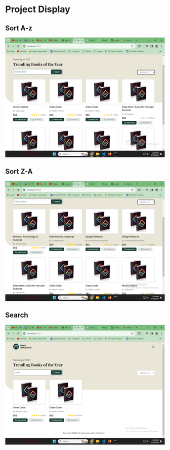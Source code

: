 # Project Display

## Sort A-z

![ss](./src/assets/az.png)

## Sort Z-A

![ss](./src/assets/za.png)

## Search

![ss](./src/assets/ss.png)
